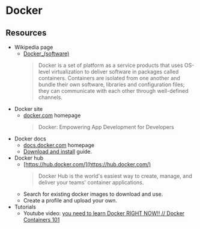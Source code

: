 # Docker

## Resources

- Wikipedia page
    - [Docker_(software)](https://en.wikipedia.org/wiki/Docker_(software))
        > Docker is a set of platform as a service products that uses OS-level virtualization to deliver software in packages called containers. Containers are isolated from one another and bundle their own software, libraries and configuration files; they can communicate with each other through well-defined channels.
- Docker site
    - [docker.com](https://docker.com) homepage
        > Docker: Empowering App Development for Developers
- Docker docs
    - [docs.docker.com](https://docs.docker.com/) homepage
    - [Download and install](https://docs.docker.com/get-docker/) guide.
- Docker hub
    - [https://hub.docker.com/](https://hub.docker.com/)
        > Docker Hub is the world's easiest way to create, manage, and deliver your teams' container applications.
    - Search for existing docker images to download and use.
    - Create a profile and upload your own.
- Tutorials
    - Youtube video: [you need to learn Docker RIGHT NOW!! // Docker Containers 101](https://www.youtube.com/watch?v=eGz9DS-aIeY)
